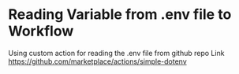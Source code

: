 # Reading Variable from .env file to Workflow 
Using custom action for reading the .env file from github repo
Link 
https://github.com/marketplace/actions/simple-dotenv